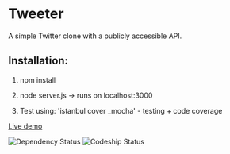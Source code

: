 Tweeter
========

A simple Twitter clone with a publicly accessible API. 

Installation: 
--------------
1. npm install

2. node server.js -> runs on localhost:3000

3. Test using: 'istanbul cover _mocha' - testing + code coverage

[Live demo](http://tweeter-13243.onmodulus.net "Live Demo")

![Dependency Status](https://david-dm.org/ss1891/tweeter.png)
![Codeship Status](https://www.codeship.io/projects/d30b3e80-c61d-0131-f49c-7a11b2bfdfc9/status)